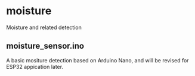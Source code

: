 # moisture
Moisture and related detection

## moisture_sensor.ino
A basic mositure detection based on Arduino Nano, and will be revised for ESP32 appication later.
